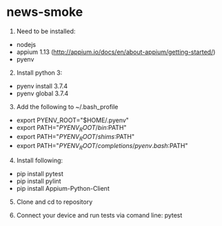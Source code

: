 # news-smoke

1) Need to be installed:
  - nodejs
  - appium 1.13 (http://appium.io/docs/en/about-appium/getting-started/)
  - pyenv
2) Install python 3:
  - pyenv install 3.7.4
  - pyenv global 3.7.4

3) Add the following to ~/.bash_profile
  - export PYENV_ROOT="$HOME/.pyenv"
  - export PATH="$PYENV_ROOT/bin:$PATH"
  - export PATH="$PYENV_ROOT/shims:$PATH"
  - export PATH="$PYENV_ROOT/completions/pyenv.bash:$PATH"

4) Install following:
  - pip install pytest
  - pip install pylint
  - pip install Appium-Python-Client
  
5) Clone and cd to repository

6) Connect your device and run tests via comand line:
  pytest
